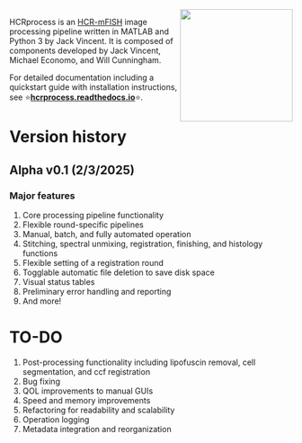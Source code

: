 <img src="docs/doc_assets/beauty_HCR.png" align="right" width="200">

HCRprocess is an [HCR-mFISH](https://journals.biologists.com/dev/article/145/12/dev165753/48466/Third-generation-in-situ-hybridization-chain) image processing pipeline written in MATLAB and Python 3 by Jack Vincent. It is composed of components developed by Jack Vincent, Michael Economo, and Will Cunningham.   

For detailed documentation including a quickstart guide with installation instructions, see ⭐[**hcrprocess.readthedocs.io**](https://hcrprocess.readthedocs.io/en/latest/)⭐.



# Version history

## Alpha v0.1 (2/3/2025)

### Major features

1) Core processing pipeline functionality
2) Flexible round-specific pipelines
3) Manual, batch, and fully automated operation
4) Stitching, spectral unmixing, registration, finishing, and histology functions
5) Flexible setting of a registration round
6) Togglable automatic file deletion to save disk space
7) Visual status tables
8) Preliminary error handling and reporting
9) And more!

# TO-DO

1) Post-processing functionality including lipofuscin removal, cell segmentation, and ccf registration
2) Bug fixing
3) QOL improvements to manual GUIs
4) Speed and memory improvements
5) Refactoring for readability and scalability
6) Operation logging
7) Metadata integration and reorganization 
